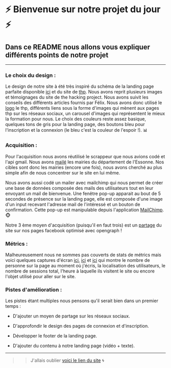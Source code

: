 # ⚡️  Bienvenue sur notre projet du jour  ⚡️

## Dans ce README nous allons vous expliquer différents points de notre projet

___

### Le choix du design :

Le design de notre site à été très inspiré du schéma de la landing page parfaite disponible [ici](https://cdn-images-1.medium.com/max/2000/1*Omi3ID0uMPyhjBC591HAYg.jpeg) et du site de [thp](https://www.thehackingproject.org/). Nous avons reprit plusieurs images et témoignages du site de the hacking project. Nous avons suivit les conseils des différents articles fournis par Félix. Nous avons donc utilisé le [logo](https://cdn-images-1.medium.com/fit/c/200/200/1*jA8tdomUF7TSMCVtXyfejA.png) le thp, différents liens sous la forme d'images qui mènent aux pages thp sur les réseaux sociaux, un carousel d'images qui représentent le mieux la formation pour nous. Le choix des couleurs reste assez basique, quelques tons de gris pour la landing page, des boutons bleu pour l'inscription et la connexion (le bleu c'est la couleur de l'espoir !). 📊

### Acquisition :

Pour l'acquisition nous avons réutilisé le scrappeur que nous avions codé et l'api gmail. Nous avons [mailé](https://image.noelshack.com/fichiers/2018/08/4/1519338501-capture-d-ecran-2018-02-22-a-23-26-39.png) les mairies du département de l'Essonne. Nos cibles sont donc les mairies (encore une fois), nous avons cherché au plus simple afin de nous concentrer sur le site en lui même.

Nous avons aussi codé un mailer avec mailchimp qui nous permet de créer une base de données composée des mails des utilisateurs tout en leur envoyant un mail de bienvenue. Une fenêtre pop-up apparait au bout de 5 secondes de présence sur la landing page, elle est composée d'une image d'un input recevant l'adresse mail de l'intéressé et un bouton de confirmation. Cette pop-up est manipulable depuis l'application [MailChimp](https://mailchimp.com/). 🐵 

Notre 3 ème moyen d'acquisition (puisqu'il en faut trois) est un [partage](https://image.noelshack.com/fichiers/2018/08/5/1519382796-capture-d-ecran-2018-02-23-a-11-46-06.png) du site sur nos pages facebook optimisé avec opengraph !

### Métrics :

Malheureusement nous ne sommes pas couverts de stats de métrics mais voici quelques captures d'écran [ici](https://image.noelshack.com/fichiers/2018/08/5/1519349820-capture-d-ecran-2018-02-23-a-02-35-47.png), [ici](https://image.noelshack.com/fichiers/2018/08/5/1519349823-capture-d-ecran-2018-02-23-a-02-36-03.png) et [ici](https://image.noelshack.com/fichiers/2018/08/5/1519349825-capture-d-ecran-2018-02-23-a-02-36-11.png) qui montre le nombre de personne sur la page au moment où j'écris, la localisation des utilisateurs, le nombre de sessions total, l'heure à laquelle ils visitent le site ou encore l'objet utilisé pour aller sur le site. 

### Pistes d'amélioration :

Les pistes étant multiples nous pensons qu'il serait bien dans un premier temps :

* D'ajouter un moyen de partage sur les réseaux sociaux.

* D'approfondir le design des pages de connexion et d'inscription. 

* Développer le footer de la landing page.

* D'ajouter du contenu à notre landing page (vidéo + texte).

___

>> J'allais oublier [voici le lien du site](https://obscure-gorge-96195.herokuapp.com/) 🌀

[logo1]: /app/assets/images/logo1.png "facebook"
[logo2]: /app/assets/images/logo2.png "instagram"
[logo3]: /app/assets/images/logo3.png "twitter"